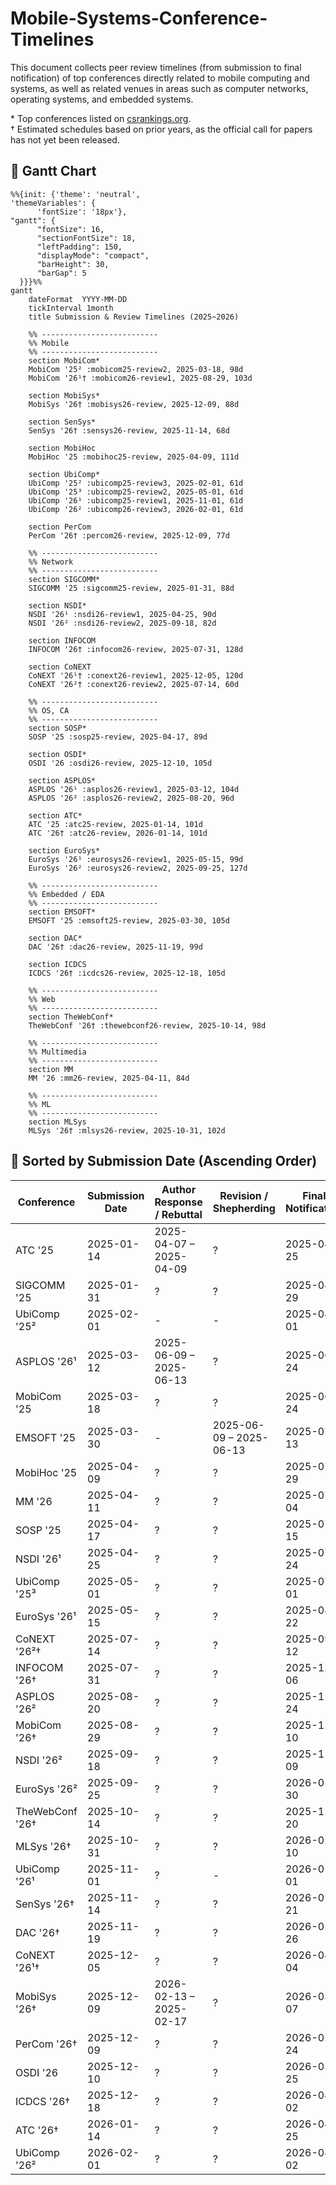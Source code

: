 # Mobile-Systems-Conference-Timelines
This document collects peer review timelines (from submission to final notification) of top conferences directly related to mobile computing and systems, as well as related venues in areas such as computer networks, operating systems, and embedded systems.

\* Top conferences listed on [csrankings.org](https://csrankings.org).  
† Estimated schedules based on prior years, as the official call for papers has not yet been released.

## 📅 Gantt Chart
```mermaid
%%{init: {'theme': 'neutral',
'themeVariables': {
      'fontSize': '18px'},
"gantt": {
      "fontSize": 16,
      "sectionFontSize": 18,
      "leftPadding": 150,
      "displayMode": "compact",
      "barHeight": 30,
      "barGap": 5
  }}}%%
gantt
    dateFormat  YYYY-MM-DD
    tickInterval 1month
    title Submission & Review Timelines (2025~2026)

    %% --------------------------
    %% Mobile
    %% --------------------------
    section MobiCom*
    MobiCom '25² :mobicom25-review2, 2025-03-18, 98d
    MobiCom '26¹† :mobicom26-review1, 2025-08-29, 103d

    section MobiSys*
    MobiSys '26† :mobisys26-review, 2025-12-09, 88d

    section SenSys*
    SenSys '26† :sensys26-review, 2025-11-14, 68d

    section MobiHoc
    MobiHoc '25 :mobihoc25-review, 2025-04-09, 111d

    section UbiComp*
    UbiComp '25² :ubicomp25-review3, 2025-02-01, 61d
    UbiComp '25³ :ubicomp25-review2, 2025-05-01, 61d
    UbiComp '26¹ :ubicomp25-review1, 2025-11-01, 61d
    UbiComp '26² :ubicomp26-review3, 2026-02-01, 61d

    section PerCom
    PerCom '26† :percom26-review, 2025-12-09, 77d

    %% --------------------------
    %% Network
    %% --------------------------
    section SIGCOMM*
    SIGCOMM '25 :sigcomm25-review, 2025-01-31, 88d

    section NSDI*
    NSDI '26¹ :nsdi26-review1, 2025-04-25, 90d
    NSDI '26² :nsdi26-review2, 2025-09-18, 82d

    section INFOCOM
    INFOCOM '26† :infocom26-review, 2025-07-31, 128d

    section CoNEXT
    CoNEXT '26¹† :conext26-review1, 2025-12-05, 120d
    CoNEXT '26²† :conext26-review2, 2025-07-14, 60d

    %% --------------------------
    %% OS, CA
    %% --------------------------
    section SOSP*
    SOSP '25 :sosp25-review, 2025-04-17, 89d

    section OSDI*
    OSDI '26 :osdi26-review, 2025-12-10, 105d

    section ASPLOS*
    ASPLOS '26¹ :asplos26-review1, 2025-03-12, 104d
    ASPLOS '26² :asplos26-review2, 2025-08-20, 96d

    section ATC*
    ATC '25 :atc25-review, 2025-01-14, 101d
    ATC '26† :atc26-review, 2026-01-14, 101d

    section EuroSys*
    EuroSys '26¹ :eurosys26-review1, 2025-05-15, 99d
    EuroSys '26² :eurosys26-review2, 2025-09-25, 127d

    %% --------------------------
    %% Embedded / EDA
    %% --------------------------
    section EMSOFT*
    EMSOFT '25 :emsoft25-review, 2025-03-30, 105d

    section DAC*
    DAC '26† :dac26-review, 2025-11-19, 99d

    section ICDCS
    ICDCS '26† :icdcs26-review, 2025-12-18, 105d

    %% --------------------------
    %% Web
    %% --------------------------
    section TheWebConf*
    TheWebConf '26† :thewebconf26-review, 2025-10-14, 98d

    %% --------------------------
    %% Multimedia
    %% --------------------------
    section MM
    MM '26 :mm26-review, 2025-04-11, 84d

    %% --------------------------
    %% ML
    %% --------------------------
    section MLSys
    MLSys '26† :mlsys26-review, 2025-10-31, 102d
```



## 📅 Sorted by Submission Date (Ascending Order)

| Conference       | Submission Date    | Author Response / Rebuttal | Revision / Shepherding | Final Notification | CFP URL |
|------------------|--------------------|-------------------------|-------------------------|---------------------|---------|
| ATC '25          | 2025-01-14         | 2025-04-07 – 2025-04-09 | ?                       | 2025-04-25          | [CFP](https://www.usenix.org/conference/atc25/call-for-papers) |
| SIGCOMM '25      | 2025-01-31         | ?                       | ?                       | 2025-04-29          | [CFP](https://conferences.sigcomm.org/sigcomm/2025/cfp/) |
| UbiComp '25²     | 2025-02-01         | -                       | -                       | 2025-04-01          | [CFP](https://www.ubicomp.org/ubicomp-iswc-2025/authors/) |
| ASPLOS '26¹      | 2025-03-12         | 2025-06-09 – 2025-06-13 | ?                       | 2025-06-24          | [CFP](https://www.asplos-conference.org/asplos2026/cfp/) |
| MobiCom '25      | 2025-03-18         | ?                       | ?                       | 2025-06-24          | [CFP](https://www.sigmobile.org/mobicom/2025/cfp.html) |
| EMSOFT '25       | 2025-03-30         | -                       | 2025-06-09 – 2025-06-13 | 2025-07-13          | [CFP](https://esweek.org/emsoft-call-for-papers-page/) |
| MobiHoc '25      | 2025-04-09         | ?                       | ?                       | 2025-07-29          | [CFP](https://www.sigmobile.org/mobihoc/2025/cfp.html) |
| MM '26           | 2025-04-11         | ?                       | ?                       | 2025-07-04          | - |
| SOSP '25         | 2025-04-17         | ?                       | ?                       | 2025-07-15          | - |
| NSDI '26¹        | 2025-04-25         | ?                       | ?                       | 2025-07-24          | [CFP](https://www.usenix.org/conference/nsdi26/call-for-papers) |
| UbiComp '25³     | 2025-05-01         | ?                       | ?                       | 2025-07-01          | [CFP](https://www.ubicomp.org/ubicomp-iswc-2025/authors/) |
| EuroSys '26¹     | 2025-05-15         | ?                       | ?                       | 2025-08-22          | - |
| CoNEXT '26²†     | 2025-07-14         | ?                       | ?                       | 2025-09-12          | - |
| INFOCOM '26†     | 2025-07-31         | ?                       | ?                       | 2025-12-06          | - |
| ASPLOS '26²      | 2025-08-20         | ?                       | ?                       | 2025-11-24          | - |
| MobiCom '26†     | 2025-08-29         | ?                       | ?                       | 2025-12-10          | - |
| NSDI '26²        | 2025-09-18         | ?                       | ?                       | 2025-12-09          | [CFP](https://www.usenix.org/conference/nsdi26/call-for-papers) |
| EuroSys '26²     | 2025-09-25         | ?                       | ?                       | 2026-01-30          | - |
| TheWebConf '26†  | 2025-10-14         | ?                       | ?                       | 2025-12-20          | - |
| MLSys '26†       | 2025-10-31         | ?                       | ?                       | 2026-02-10          | - |
| UbiComp '26¹     | 2025-11-01         | ?                       | -                       | 2026-01-01          | - |
| SenSys '26†      | 2025-11-14         | ?                       | ?                       | 2026-01-21          | - |
| DAC '26†         | 2025-11-19         | ?                       | ?                       | 2026-02-26          | - |
| CoNEXT '26¹†     | 2025-12-05         | ?                       | ?                       | 2026-04-04          | - |
| MobiSys '26†     | 2025-12-09         | 2026-02-13 – 2025-02-17 | ?                       | 2026-03-07          | - |
| PerCom '26†      | 2025-12-09         | ?                       | ?                       | 2026-02-24          | - |
| OSDI '26         | 2025-12-10         | ?                       | ?                       | 2026-03-25          | - |
| ICDCS '26†       | 2025-12-18         | ?                       | ?                       | 2026-04-02          | - |
| ATC '26†         | 2026-01-14         | ?                       | ?                       | 2026-04-25          | - |
| UbiComp '26²     | 2026-02-01         | ?                       | ?                       | 2026-04-02          | - |





